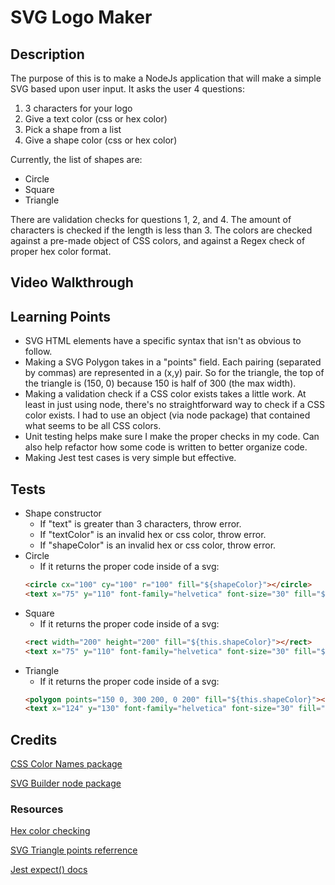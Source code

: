 # SVG Logo Maker

## Description

The purpose of this is to make a NodeJs application that will make a simple SVG based upon user input. It asks the user 4 questions:
1. 3 characters for your logo
2. Give a text color (css or hex color)
3. Pick a shape from a list
4. Give a shape color (css or hex color)

Currently, the list of shapes are: 
* Circle
* Square
* Triangle

There are validation checks for questions 1, 2, and 4. The amount of characters is checked if the length is less than 3. The colors are checked against a pre-made object of CSS colors, and against a Regex check of proper hex color format.

## Video Walkthrough



## Learning Points

* SVG HTML elements have a specific syntax that isn't as obvious to follow.
* Making a SVG Polygon takes in a "points" field. Each pairing (separated by commas) are represented in a (x,y) pair. So for the triangle, the top of the triangle is (150, 0) because 150 is half of 300 (the max width).
* Making a validation check if a CSS color exists takes a little work. At least in just using node, there's no straightforward way to check if a CSS color exists. I had to use an object (via node package) that contained what seems to be all CSS colors.
* Unit testing helps make sure I make the proper checks in my code. Can also help refactor how some code is written to better organize code.
* Making Jest test cases is very simple but effective.


## Tests
* Shape constructor
    * If "text" is greater than 3 characters, throw error.
    * If "textColor" is an invalid hex or css color, throw error.
    * If "shapeColor" is an invalid hex or css color, throw error.
* Circle
    * If it returns the proper code inside of a svg:
    ```html
    <circle cx="100" cy="100" r="100" fill="${shapeColor}"></circle>
    <text x="75" y="110" font-family="helvetica" font-size="30" fill="${this.textColor}">${this.text}</text>
    ```
* Square
    * If it returns the proper code inside of a svg:
    ```html
    <rect width="200" height="200" fill="${this.shapeColor}"></rect>
    <text x="75" y="110" font-family="helvetica" font-size="30" fill="${this.textColor}">${this.text}</text>
    ```
* Triangle
    * If it returns the proper code inside of a svg:
    ```html
    <polygon points="150 0, 300 200, 0 200" fill="${this.shapeColor}"></polygon>
    <text x="124" y="130" font-family="helvetica" font-size="30" fill="${this.textColor}">${this.text}</text>
    ```

## Credits

[CSS Color Names package](https://github.com/bahamas10/css-color-names/tree/master)

[SVG Builder node package](https://www.npmjs.com/package/svg-builder)

### Resources

[Hex color checking](https://www.geeksforgeeks.org/javascript-check-if-a-string-is-a-valid-hex-color-representation/#)

[SVG Triangle points referrence](https://stackoverflow.com/a/54955284)

[Jest expect() docs](https://jestjs.io/docs/expect)
